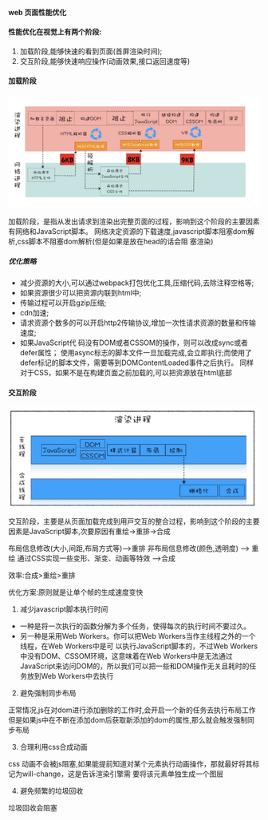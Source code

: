 #### web 页面性能优化

#### 性能优化在视觉上有两个阶段:

1. 加载阶段,能够快速的看到页面(首屏渲染时间);
2. 交互阶段,能够快速响应操作(动画效果,接口返回速度等)

#### 加载阶段

<img  src="../browser/img/web-render.jpg">

加载阶段，是指从发出请求到渲染出完整⻚⾯的过程，影响到这个阶段的主要因素有⽹络和JavaScript脚本。
网络决定资源的下载速度,javascript脚本阻塞dom解析,css脚本不阻塞dom解析(但是如果是放在head的话会阻
塞渲染)

##### 优化策略

* 减少资源的大小,可以通过webpack打包优化工具,压缩代码,去除注释空格等;
* 如果资源很少可以把资源内联到html中;
* 传输过程可以开启gzip压缩;
* cdn加速;
* 请求资源个数多的可以开启http2传输协议,增加一次性请求资源的数量和传输速度;
* 如果JavaScript代 码没有DOM或者CSSOM的操作，则可以改成sync或者defer属性；
使⽤async标志的脚本⽂件⼀旦加载完成,会⽴即执⾏;⽽使⽤了defer标记的脚本⽂件，需要等到DOMContentLoaded事件之后执⾏。
同样对于CSS，如果不是在构建⻚⾯之前加载的,可以把资源放在html底部

#### 交互阶段

<img  src="../browser/img/web-render2.jpg">

交互阶段，主要是从⻚⾯加载完成到⽤⼾交互的整合过程，影响到这个阶段的主要因素是JavaScript脚本,次要原因有重绘->重排->合成

布局信息修改(大小,间距,布局方式等)-->重排
非布局信息修改(颜色,透明度) --> 重绘
通过CSS实现⼀些变形、渐变、动画等特效 -->合成

效率:合成>重绘>重排

优化⽅案:原则就是让单个帧的⽣成速度变快

1. 减少javascript脚本执行时间

* ⼀种是将⼀次执⾏的函数分解为多个任务，使得每次的执⾏时间不要过久。
*  另⼀种是采⽤Web Workers。你可以把Web Workers当作主线程之外的⼀个线程，在Web Workers中是可 以执⾏JavaScript脚本的，不过Web Workers中没有DOM、CSSOM环境，这意味着在Web Workers中是⽆法通过JavaScript来访问DOM的，所以我们可以把⼀些和DOM操作⽆关且耗时的任务放到Web Workers中去执⾏

2. 避免强制同步布局

正常情况,js在对dom进行添加删除的工作时,会开启一个新的任务去执行布局工作
但是如果js中在不断在添加dom后获取新添加的dom的属性,那么就会触发强制同步布局

3. 合理利用css合成动画
 
 css 动画不会被js阻塞,如果能提前知道对某个元素执⾏动画操作，那就最好将其标记为will-change，这是告诉渲染引擎需 要将该元素单独⽣成⼀个图层

 4. 避免频繁的垃圾回收

 垃圾回收会阻塞

